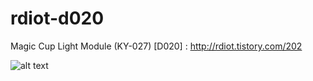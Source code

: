 # rdiot-d020
Magic Cup Light Module (KY-027) [D020] : http://rdiot.tistory.com/202

![alt text](http://cfile21.uf.tistory.com/image/2648953457DE27DE224844)
